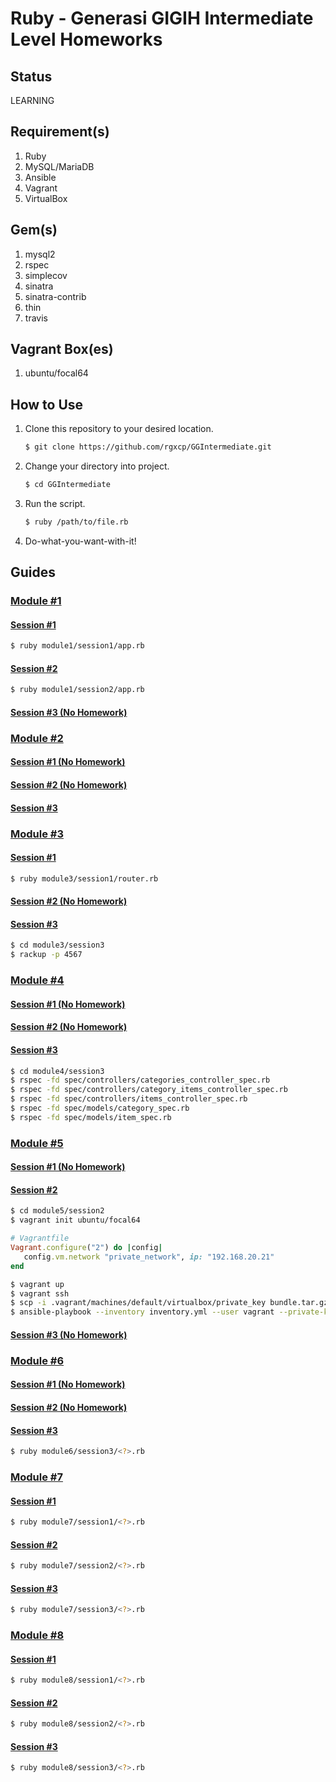 # Ruby - Generasi GIGIH Intermediate Level Homeworks

## Status

LEARNING

## Requirement(s)

1. Ruby
2. MySQL/MariaDB
3. Ansible
4. Vagrant
5. VirtualBox

## Gem(s)

1. mysql2
2. rspec
3. simplecov
4. sinatra
5. sinatra-contrib
6. thin
7. travis

## Vagrant Box(es)

1. ubuntu/focal64

## How to Use

1. Clone this repository to your desired location.
   ```bash
   $ git clone https://github.com/rgxcp/GGIntermediate.git
   ```
2. Change your directory into project.
   ```bash
   $ cd GGIntermediate
   ```
3. Run the script.
   ```bash
   $ ruby /path/to/file.rb
   ```
4. Do-what-you-want-with-it!

## Guides

### [Module #1](https://github.com/rgxcp/GGIntermediate/tree/master/module1)

#### [Session #1](https://github.com/rgxcp/GGIntermediate/tree/master/module1/session1)

```bash
$ ruby module1/session1/app.rb
```

#### [Session #2](https://github.com/rgxcp/GGIntermediate/tree/master/module1/session2)

```bash
$ ruby module1/session2/app.rb
```

#### [Session #3 (No Homework)](https://github.com/rgxcp/GGIntermediate/tree/master/module1/session3)

### [Module #2](https://github.com/rgxcp/GGIntermediate/tree/master/module2)

#### [Session #1 (No Homework)](https://github.com/rgxcp/GGIntermediate/tree/master/module2/session1)

#### [Session #2 (No Homework)](https://github.com/rgxcp/GGIntermediate/tree/master/module2/session2)

#### [Session #3](https://github.com/rgxcp/GGIntermediate/tree/master/module2/session3)

### [Module #3](https://github.com/rgxcp/GGIntermediate/tree/master/module3)

#### [Session #1](https://github.com/rgxcp/GGIntermediate/tree/master/module3/session1)

```bash
$ ruby module3/session1/router.rb
```

#### [Session #2 (No Homework)](https://github.com/rgxcp/GGIntermediate/tree/master/module3/session2)

#### [Session #3](https://github.com/rgxcp/GGIntermediate/tree/master/module3/session3)

```bash
$ cd module3/session3
$ rackup -p 4567
```

### [Module #4](https://github.com/rgxcp/GGIntermediate/tree/master/module4)

#### [Session #1 (No Homework)](https://github.com/rgxcp/GGIntermediate/tree/master/module4/session1)

#### [Session #2 (No Homework)](https://github.com/rgxcp/GGIntermediate/tree/master/module4/session2)

#### [Session #3](https://github.com/rgxcp/GGIntermediate/tree/master/module4/session3)

```bash
$ cd module4/session3
$ rspec -fd spec/controllers/categories_controller_spec.rb
$ rspec -fd spec/controllers/category_items_controller_spec.rb
$ rspec -fd spec/controllers/items_controller_spec.rb
$ rspec -fd spec/models/category_spec.rb
$ rspec -fd spec/models/item_spec.rb
```

### [Module #5](https://github.com/rgxcp/GGIntermediate/tree/master/module5)

#### [Session #1 (No Homework)](https://github.com/rgxcp/GGIntermediate/tree/master/module5/session1)

#### [Session #2](https://github.com/rgxcp/GGIntermediate/tree/master/module5/session2)

```bash
$ cd module5/session2
$ vagrant init ubuntu/focal64
```

```ruby
# Vagrantfile
Vagrant.configure("2") do |config|
   config.vm.network "private_network", ip: "192.168.20.21"
end
```

```bash
$ vagrant up
$ vagrant ssh
$ scp -i .vagrant/machines/default/virtualbox/private_key bundle.tar.gz vagrant@192.168.20.21:/home/vagrant/app
$ ansible-playbook --inventory inventory.yml --user vagrant --private-key .vagrant/machines/default/virtualbox/private_key playbook.yml
```

#### [Session #3 (No Homework)](https://github.com/rgxcp/GGIntermediate/tree/master/module5/session3)

### [Module #6](https://github.com/rgxcp/GGIntermediate/tree/master/module6)

#### [Session #1 (No Homework)](https://github.com/rgxcp/GGIntermediate/tree/master/module6/session1)

#### [Session #2 (No Homework)](https://github.com/rgxcp/GGIntermediate/tree/master/module6/session2)

#### [Session #3](https://github.com/rgxcp/GGIntermediate/tree/master/module6/session3)

```bash
$ ruby module6/session3/<?>.rb
```

### [Module #7](https://github.com/rgxcp/GGIntermediate/tree/master/module7)

#### [Session #1](https://github.com/rgxcp/GGIntermediate/tree/master/module7/session1)

```bash
$ ruby module7/session1/<?>.rb
```

#### [Session #2](https://github.com/rgxcp/GGIntermediate/tree/master/module7/session2)

```bash
$ ruby module7/session2/<?>.rb
```

#### [Session #3](https://github.com/rgxcp/GGIntermediate/tree/master/module7/session3)

```bash
$ ruby module7/session3/<?>.rb
```

### [Module #8](https://github.com/rgxcp/GGIntermediate/tree/master/module8)

#### [Session #1](https://github.com/rgxcp/GGIntermediate/tree/master/module8/session1)

```bash
$ ruby module8/session1/<?>.rb
```

#### [Session #2](https://github.com/rgxcp/GGIntermediate/tree/master/module8/session2)

```bash
$ ruby module8/session2/<?>.rb
```

#### [Session #3](https://github.com/rgxcp/GGIntermediate/tree/master/module8/session3)

```bash
$ ruby module8/session3/<?>.rb
```
